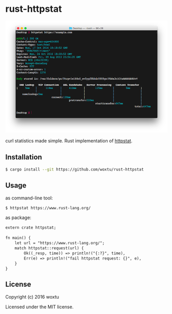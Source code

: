 # rust-httpstat

![screenshot](screenshot.png)

curl statistics made simple. Rust implementation of [httpstat](https://github.com/reorx/httpstat).

## Installation

```bash
$ cargo install --git https://github.com/woxtu/rust-httpstat
```

## Usage
as command-line tool:
```
$ httpstat https://www.rust-lang.org/
```

as package:
```
extern crate httpstat;

fn main() {
    let url = "https://www.rust-lang.org/";
    match httpstat::request(url) {
        Ok((_resp, time)) => println!("{:?}", time),
        Err(e) => println!("fail httpstat request: {}", e),
    }
}
```


## License

Copyright (c) 2016 woxtu

Licensed under the MIT license.
